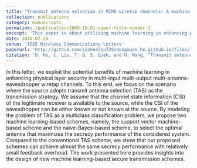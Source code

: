 ```yaml
---
title: "Transmit antenna selection in MIMO wiretap channels: A machine learning approach"
collection: publications
category: manuscripts
permalink: /publication/2009-10-01-paper-title-number-1
excerpt: 'This paper is about utilizing machine learning in enhancing physical layer security in multi-input multi-output multi-antenna-eavesdropper wiretap channels.'
date: 2018-02-14
venue: 'IEEE Wireless Communications Letters'
paperurl: 'http://github.com/zishenliu729/dongxuan_he.github.io/files/Transmit_Antenna_Selection_in_MIMO_Wiretap_Channels_A_Machine_Learning_Approach.pdf'
citation: 'D. He, C. Liu, T. Q. S. Quek, and H. Wang, “Transmit antenna selection in MIMO wiretap channels: A machine learning approach,” IEEE Wireless Commun. Lett., vol. 7, no. 4, pp. 634–637, Aug. 2018.'
---
```


In this letter, we exploit the potential benefits of machine learning in enhancing physical layer security in multi-input multi-output multi-antenna-eavesdropper wiretap channels. To this end, we focus on the scenario where the source adopts transmit antenna selection (TAS) as the transmission strategy. We assume that the channel state information (CSI) of the legitimate receiver is available to the source, while the CSI of the eavesdropper can be either known or not known at the source. By modeling the problem of TAS as a multiclass classification problem, we propose two machine learning-based schemes, namely, the support vector machine-based scheme and the naive-Bayes-based scheme, to select the optimal antenna that maximizes the secrecy performance of the considered system. Compared to the conventional TAS scheme, we show that our proposed schemes can achieve almost the same secrecy performance with relatively small feedback overhead. The work presented here provides insights into the design of new machine learning-based secure transmission schemes.